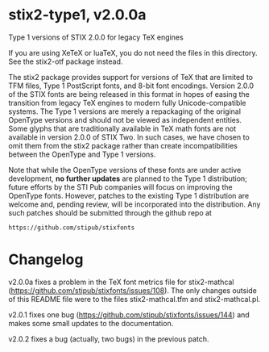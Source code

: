 # stix2-type1, v2.0.0a
Type 1 versions of STIX 2.0.0 for legacy TeX engines

If you are using XeTeX or luaTeX, you do not need the files in this
directory.  See the stix2-otf package instead.

The stix2 package provides support for versions of TeX that are
limited to TFM files, Type 1 PostScript fonts, and 8-bit font
encodings.  Version 2.0.0 of the STIX fonts are being released in this
format in hopes of easing the transition from legacy TeX engines to
modern fully Unicode-compatible systems.  The Type 1 versions are
merely a repackaging of the original OpenType versions and should not
be viewed as independent entities.  Some glyphs that are traditionally
available in TeX math fonts are not available in version 2.0.0 of STIX
Two.  In such cases, we have chosen to omit them from the stix2
package rather than create incompatibilities between the OpenType and
Type 1 versions.

Note that while the OpenType versions of these fonts are under active
development, **no further updates** are planned to the Type 1
distribution; future efforts by the STI Pub companies will focus on
improving the OpenType fonts.  However, patches to the existing Type 1
distribution are welcome and, pending review, will be incorporated
into the distribution.  Any such patches should be submitted through
the github repo at

    https://github.com/stipub/stixfonts

# Changelog

v2.0.0a fixes a problem in the TeX font metrics file for stix2-mathcal
(https://github.com/stipub/stixfonts/issues/108).  The only changes
outside of this README file were to the files stix2-mathcal.tfm and
stix2-mathcal.pl.

v2.0.1 fixes one bug (https://github.com/stipub/stixfonts/issues/144)
and makes some small updates to the documentation.

v2.0.2 fixes a bug (actually, two bugs) in the previous patch.
